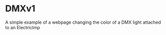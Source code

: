 DMXv1
=====

A simple example of a webpage changing the color of a DMX light attached to an ElectricImp
